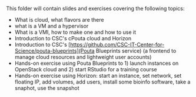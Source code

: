 This folder will contain slides and exercises covering the following topics:
- What is cloud, what flavors are there
- what is a VM and a hypervisor
- What is a VMI, how to make one and how to use it
- Introduction to CSC's cPouta cloud and Horizon
- Introduction to CSC's [https://github.com/CSC-IT-Center-for-Science/pouta-blueprints](Pouta Blueprints service) (a frontend to manage cloud resources and lightweight user accounts)
- Hands-on exercise using Pouta Blueprints to 1) launch instances on OpenStack cloud and 2) start RStudio for a training course
- Hands-on exercise using Horizon: start an instance, set network, set floating IP, add volumes, add users, install some bioinfo software, take a snaphot, use the snapshot


